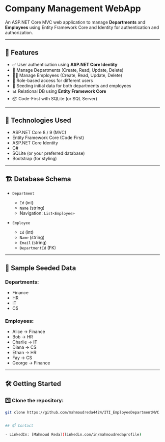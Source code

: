 # Company Management WebApp

An ASP.NET Core MVC web application to manage **Departments** and **Employees** using Entity Framework Core and Identity for authentication and authorization.

---

## 🚀 Features

- ✅ User authentication using **ASP.NET Core Identity**
- 🏢 Manage Departments (Create, Read, Update, Delete)
- 👨‍💼 Manage Employees (Create, Read, Update, Delete)
- 🔐 Role-based access for different users
- 💾 Seeding initial data for both departments and employees
- 📊 Relational DB using **Entity Framework Core**
- 📦 Code-First with SQLite (or SQL Server)

---

## 🧱 Technologies Used

- ASP.NET Core 8 / 9 (MVC)
- Entity Framework Core (Code First)
- ASP.NET Core Identity
- C#
- SQLite (or your preferred database)
- Bootstrap (for styling)

---

## 🏗️ Database Schema

- `Department`
  - `Id` (int)
  - `Name` (string)
  - Navigation: `List<Employee>`

- `Employee`
  - `Id` (int)
  - `Name` (string)
  - `Email` (string)
  - `DepartmentId` (FK)

---

## 🧪 Sample Seeded Data

### Departments:
- Finance
- HR
- IT
- CS

### Employees:
- Alice → Finance  
- Bob → HR  
- Charlie → IT  
- Diana → CS  
- Ethan → HR  
- Fay → CS  
- George → Finance

---

## 🛠️ Getting Started

### 1️⃣ Clone the repository:
```bash
git clone https://github.com/mahmoudreda4424/ITI_EmployeeDepartmentMVC.git


## 📫 Contact

- LinkedIn: [Mahmoud Reda](linkedin.com/in/mahmoudredaprofile)
